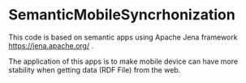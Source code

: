 # SemanticMobileSyncrhonization

This code is based on semantic apps using Apache Jena framework https://jena.apache.org/ .

The application of this apps is to make mobile device can have more stability when getting data (RDF File) from the web.
